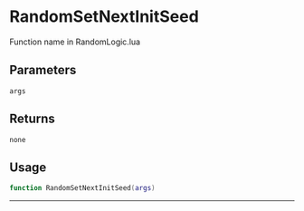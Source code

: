# RandomSetNextInitSeed
Function name in RandomLogic.lua
## Parameters
`args`
## Returns
`none`
## Usage
```lua
function RandomSetNextInitSeed(args)
```
---
